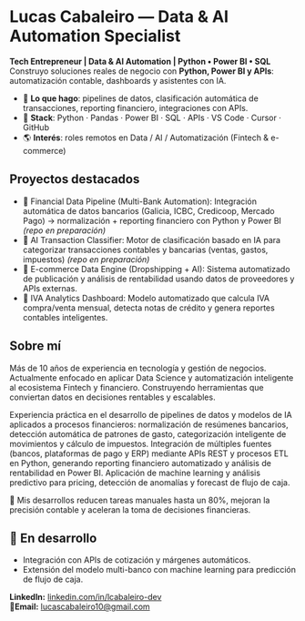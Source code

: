 # Lucas Cabaleiro — Data & AI Automation Specialist

**Tech Entrepreneur | Data & AI Automation | Python • Power BI • SQL**  
Construyo soluciones reales de negocio con **Python, Power BI y APIs**: automatización contable, dashboards y asistentes con IA.

- 🔧 **Lo que hago**: pipelines de datos, clasificación automática de transacciones, reporting financiero, integraciones con APIs.
- 🧰 **Stack**: Python · Pandas · Power BI · SQL · APIs · VS Code · Cursor · GitHub
- 🌎 **Interés**: roles remotos en Data / AI / Automatización (Fintech & e-commerce)

## Proyectos destacados
- 🔹 Financial Data Pipeline (Multi-Bank Automation):
Integración automática de datos bancarios (Galicia, ICBC, Credicoop, Mercado Pago) → normalización + reporting financiero con Python y Power BI *(repo en preparación)*
- 🔹 AI Transaction Classifier:
Motor de clasificación basado en IA para categorizar transacciones contables y bancarias (ventas, gastos, impuestos) *(repo en preparación)*
- 🔹 E-commerce Data Engine (Dropshipping + AI):
Sistema automatizado de publicación y análisis de rentabilidad usando datos de proveedores y APIs externas.
- 🔹 IVA Analytics Dashboard:
Modelo automatizado que calcula IVA compra/venta mensual, detecta notas de crédito y genera reportes contables inteligentes.

## Sobre mí
Más de 10 años de experiencia en tecnología y gestión de negocios.
Actualmente enfocado en aplicar Data Science y automatización inteligente al ecosistema Fintech y financiero.
Construyendo herramientas que conviertan datos en decisiones rentables y escalables. 

Experiencia práctica en el desarrollo de pipelines de datos y modelos de IA aplicados a procesos financieros: normalización de resúmenes bancarios, detección automática de patrones de gasto, categorización inteligente de movimientos y cálculo de impuestos.
Integración de múltiples fuentes (bancos, plataformas de pago y ERP) mediante APIs REST y procesos ETL en Python, generando reporting financiero automatizado y análisis de rentabilidad en Power BI.
Aplicación de machine learning y análisis predictivo para pricing, detección de anomalías y forecast de flujo de caja.

🚀 Mis desarrollos reducen tareas manuales hasta un 80%, mejoran la precisión contable y aceleran la toma de decisiones financieras.

## 🧩 En desarrollo
- Integración con APIs de cotización y márgenes automáticos.  
- Extensión del modelo multi-banco con machine learning para predicción de flujo de caja. 

**LinkedIn:** [linkedin.com/in/lcabaleiro-dev](https://linkedin.com/in/lcabaleiro-dev)  
📧**Email:** lucascabaleiro10@gmail.com
